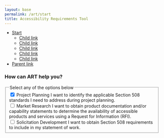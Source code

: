 ```yaml
---
layout: base
permalink: /art/start
title: Accessibility Requirements Tool
---
```

<div class="grid-container">
  <div class="grid-row grid-gap">
    <div class="grid-col-3">
      <nav aria-label="Secondary navigation,,">
          <ul class="usa-sidenav">
            <li class="usa-sidenav__item">
              <a href="javascript:void(0);" class="usa-current">Start</a>
              <ul class="usa-sidenav__sublist">
                <li class="usa-sidenav__item">
                  <a href="javascript:void(0);">Child link</a>
                </li>
                <li class="usa-sidenav__item">
                  <a href="javascript:void(0);">Child link</a>
                </li>
                <li class="usa-sidenav__item">
                  <a href="javascript:void(0);">Child link</a>
                </li>
                <li class="usa-sidenav__item">
                  <a href="javascript:void(0);">Child link</a>
                </li>
                <li class="usa-sidenav__item">
                  <a href="javascript:void(0);" class="usa-current">Child link</a>
                </li>
              </ul>
            </li>
            <li class="usa-sidenav__item">
              <a href="javascript:void(0);">Parent link</a>
            </li>
          </ul>
      </nav>
    </div>
    <div class="grid-col-8">
      <h3 class="site-preview-heading">How can ART help you?</h3>
      <fieldset class="usa-fieldset">
        <legend class="usa-legend">Select any of the options below</legend>
        <div class="usa-checkbox">
          <input
            class="usa-checkbox__input usa-checkbox__input--tile"
            id="check-historical-truth-2"
            type="checkbox"
            name="historical-figures-2"
            value="sojourner-truth"
            checked
          />
          <label class="usa-checkbox__label" for="check-historical-truth-2">
            Project Planning
            <span class="usa-checkbox__label-description">
              I want to identify the applicable Section 508 standards I need to address during project planning.
            </span>
          </label>
        </div>
        <div class="usa-checkbox">
          <input
            class="usa-checkbox__input usa-checkbox__input--tile"
            id="check-historical-douglass-2"
            type="checkbox"
            name="historical-figures-2"
            value="frederick-douglass"
          />
          <label class="usa-checkbox__label" for="check-historical-douglass-2"> 
            Market Research
            <span class="usa-checkbox__label-description">
              I want to obtain product documentation and/or capability statements to determine the availability of accessible products and services using a Request for Information (RFI).
            </span>
          </label>
        </div>
        <div class="usa-checkbox">
          <input
            class="usa-checkbox__input usa-checkbox__input--tile"
            id="check-historical-washington-2"
            type="checkbox"
            name="historical-figures-2"
            value="booker-t-washington"
          />
          <label class="usa-checkbox__label" for="check-historical-washington-2">
            Solicitation Development
            <span class="usa-checkbox__label-description">
             I want to obtain Section 508 requirements to include in my statement of work.
            </span>
          </label>
        </div>
      </fieldset>
    </div>
  </div>
</div>